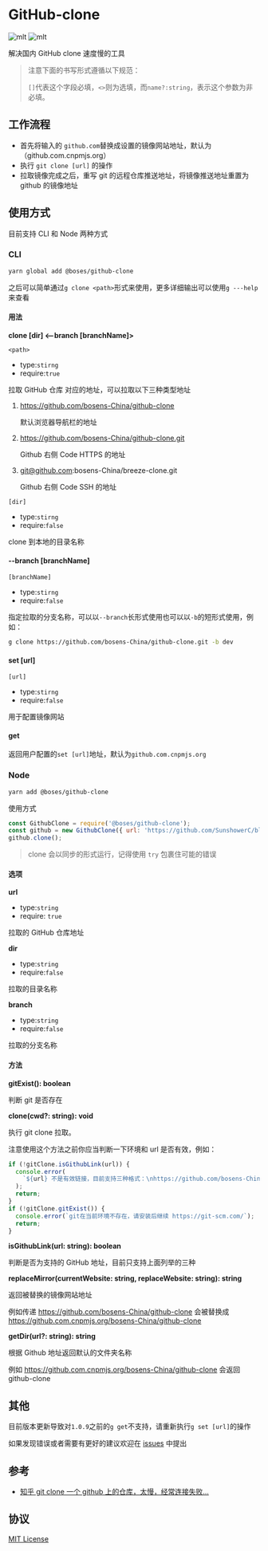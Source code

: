 # GitHub-clone

![mlt](https://img.shields.io/badge/License-MIT-brightgreen) ![mlt](https://img.shields.io/badge/npm-1.1.1-brightgreen)

解决国内 GitHub clone 速度慢的工具

> 注意下面的书写形式遵循以下规范：
>
> `[]`代表这个字段必填，`<>`则为选填，而`name?:string`，表示这个参数为非必填。

## 工作流程

- 首先将输入的 `github.com`替换成设置的镜像网站地址，默认为（github.com.cnpmjs.org）
- 执行 `git clone [url]` 的操作
- 拉取镜像完成之后，重写 git 的远程仓库推送地址，将镜像推送地址重置为 github 的镜像地址

## 使用方式

目前支持 CLI 和 Node 两种方式

### CLI

```sh
yarn global add @boses/github-clone
```

之后可以简单通过`g clone <path>`形式来使用，更多详细输出可以使用`g ---help`来查看

#### 用法

**clone <path> [dir] <--branch [branchName]>**

`<path>`

- type:`stirng`
- require:`true`

拉取 GitHub 仓库 对应的地址，可以拉取以下三种类型地址

1. https://github.com/bosens-China/github-clone

   默认浏览器导航栏的地址

2. https://github.com/bosens-China/github-clone.git

   Github 右侧 Code HTTPS 的地址

3. git@github.com:bosens-China/breeze-clone.git

   Github 右侧 Code SSH 的地址

`[dir]`

- type:`stirng`
- require:`false`

clone 到本地的目录名称

#### --branch [branchName]

`[branchName]`

- type:`stirng`
- require:`false`

指定拉取的分支名称，可以以`--branch`长形式使用也可以以`-b`的短形式使用，例如：

```sh
g clone https://github.com/bosens-China/github-clone.git -b dev
```

#### set [url]

`[url]`

- type:`stirng`
- require:`false`

用于配置镜像网站

#### get

返回用户配置的`set [url]`地址，默认为`github.com.cnpmjs.org`

### Node

```sh
yarn add @boses/github-clone
```

使用方式

```js
const GithubClone = require('@boses/github-clone');
const github = new GithubClone({ url: 'https://github.com/SunshowerC/blog' });
github.clone();
```

> clone 会以同步的形式运行，记得使用 `try` 包裹住可能的错误

#### 选项

**url**

- type:`string`
- require: `true`

拉取的 GitHub 仓库地址

**dir**

- type:`string`
- require:`false`

拉取的目录名称

**branch**

- type:`string`
- require:`false`

拉取的分支名称

#### 方法

**gitExist(): boolean**

判断 git 是否存在

**clone(cwd?: string): void**

执行 git clone 拉取。

注意使用这个方法之前你应当判断一下环境和 url 是否有效，例如：

```js
if (!gitClone.isGithubLink(url)) {
  console.error(
    `${url} 不是有效链接，目前支持三种格式：\nhttps://github.com/bosens-China/github-clone\nhttps://github.com/bosens-China/github-clone.git\ngit@github.com:bosens-China/breeze-clone.git`,
  );
  return;
}
if (!gitClone.gitExist()) {
  console.error(`git在当前环境不存在，请安装后继续 https://git-scm.com/`);
  return;
}
```

**isGithubLink(url: string): boolean**

判断是否为支持的 GitHub 地址，目前只支持上面列举的三种

**replaceMirror(currentWebsite: string, replaceWebsite: string): string**

返回被替换的镜像网站地址

例如传递 https://github.com/bosens-China/github-clone 会被替换成 https://github.com.cnpmjs.org/bosens-China/github-clone

**getDir(url?: string): string**

根据 Github 地址返回默认的文件夹名称

例如 https://github.com.cnpmjs.org/bosens-China/github-clone 会返回 github-clone

## 其他

目前版本更新导致对`1.0.9`之前的`g get`不支持，请重新执行`g set [url]`的操作

如果发现错误或者需要有更好的建议欢迎在 [issues](https://github.com/bosens-China/github-clone) 中提出

## 参考

- [知乎 git clone 一个 github 上的仓库，太慢，经常连接失败...](https://www.zhihu.com/question/27159393/answer/1117219745)

## 协议

[MIT License](/License)
